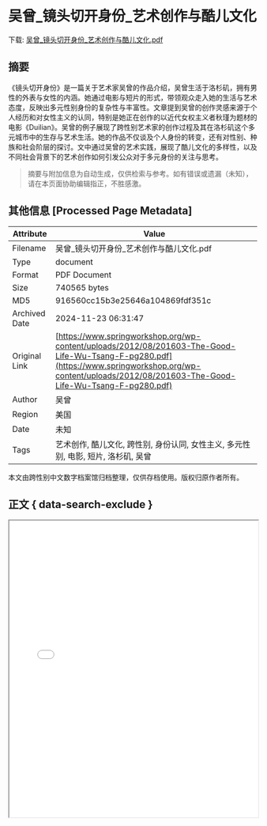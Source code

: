 # 吴曾_镜头切开身份_艺术创作与酷儿文化

<!-- tcd_download_link -->
下载: <a href="../吴曾_镜头切开身份_艺术创作与酷儿文化.pdf" download>吴曾_镜头切开身份_艺术创作与酷儿文化.pdf</a>
<!-- tcd_download_link_end -->

## 摘要

<!-- tcd_abstract -->
《镜头切开身份》是一篇关于艺术家吴曾的作品介绍，吴曾生活于洛杉矶，拥有男性的外表与女性的内涵。她通过电影与短片的形式，带领观众走入她的生活与艺术态度，反映出多元性别身份的复杂性与丰富性。文章提到吴曾的创作灵感来源于个人经历和对女性主义的认同，特别是她正在创作的以近代女权主义者秋瑾为题材的电影《Duilian》。吴曾的例子展现了跨性别艺术家的创作过程及其在洛杉矶这个多元城市中的生存与艺术生活。她的作品不仅谈及个人身份的转变，还有对性别、种族和社会阶层的探讨。文中通过吴曾的艺术实践，展现了酷儿文化的多样性，以及不同社会背景下的艺术创作如何引发公众对于多元身份的关注与思考。

<!-- tcd_abstract_end -->

> 摘要与附加信息为自动生成，仅供检索与参考。如有错误或遗漏（未知），请在本页面协助编辑指正，不胜感激。

## 其他信息 [Processed Page Metadata]

| Attribute       | Value                                  |
|-----------------|----------------------------------------|
| Filename        | 吴曾_镜头切开身份_艺术创作与酷儿文化.pdf                             |
| Type            | document                                 |
| Format          | PDF Document                               |
| Size            | 740565 bytes                           |
| MD5             | 916560cc15b3e25646a104869fdf351c                                  |
| Archived Date   | 2024-11-23 06:31:47                             |
| Original Link   | [https://www.springworkshop.org/wp-content/uploads/2012/08/201603-The-Good-Life-Wu-Tsang-F-pg280.pdf](https://www.springworkshop.org/wp-content/uploads/2012/08/201603-The-Good-Life-Wu-Tsang-F-pg280.pdf)                         |
| Author          | 吴曾                               |
| Region          | 美国                               |
| Date            | 未知                                 |
| Tags            | 艺术创作, 酷儿文化, 跨性别, 身份认同, 女性主义, 多元性别, 电影, 短片, 洛杉矶, 吴曾                                 |

本文由跨性别中文数字档案馆归档整理，仅供存档使用。版权归原作者所有。


## 正文 { data-search-exclude }

<!-- tcd_main_text -->
<iframe src="../吴曾_镜头切开身份_艺术创作与酷儿文化.pdf" width="100%" height="600px">
    <p>无法显示PDF，请下载查看。</p>
</iframe>
<!-- tcd_main_text_end -->

